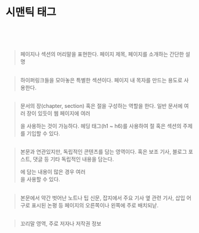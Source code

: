 # 시맨틱 태그

## <header>

> 페이지나 섹션의 머리말을 표현한다.
> 페이지 제목, 페이지를 소개하는 간단한 설명


## <nav>

> 하이퍼링크들을 모아놓은 특별한 섹션이다.
> 페이지 내 목자를 만드는 용도로 사용한다.


## <section>

> 문서의 장(chapter, section) 혹은 절을 구성하는 역할을 한다.
> 일반 문서에 여러 장이 있듯이 웹 페이지에 여러 <section>을 사용하는 것이 가능하다.
> 헤딩 태그(h1 ~ h6)를 사용하여 절 혹은 섹션의 주제를 기입할 수 있다.


## <article>

> 본문과 연관있지만, 독립적인 콘텐츠를 담는 영역이다.
> 혹은 보조 기사, 블로그 포스트, 댓글 등 기타 독립적인 내용을 담는다.
> <article>에 담는 내용이 많은 경우 여러 <section>을 사용할 수 있다.


## <aside>

> 본문에서 약간 벗어난 노트나 팁
> 신문, 잡지에서 주요 기사 옆 관련 기사, 삽입 어구로 표시된 논평 등
> 페이지의 오른쪽이나 왼쪽에 주로 배치되낟.


## <footer>

> 꼬리말 영역, 주로 저자나 저작권 정보



